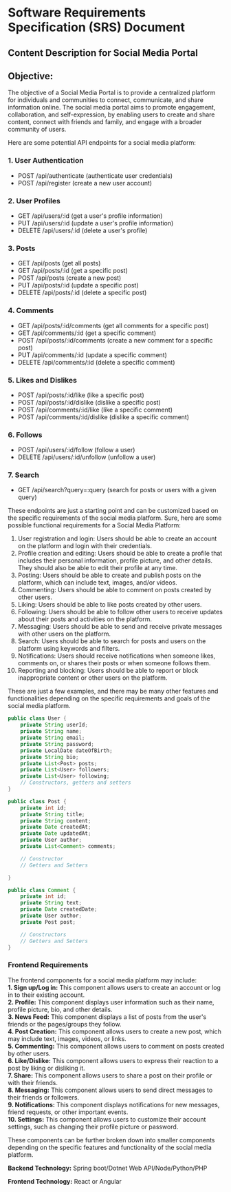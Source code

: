 # Software Requirements Specification (SRS) Document

## Content Description for Social Media Portal

## Objective:
The objective of a Social Media Portal is to provide a centralized platform for individuals and communities to connect, communicate, and share information online. The social media portal aims to promote engagement, collaboration, and self-expression, by enabling users to create and share content, connect with friends and family, and engage with a broader community of users.

Here are some potential API endpoints for a social media platform:

### 1. User Authentication
- POST /api/authenticate (authenticate user credentials)
- POST /api/register (create a new user account)

### 2. User Profiles
- GET /api/users/:id (get a user's profile information)
- PUT /api/users/:id (update a user's profile information)
- DELETE /api/users/:id (delete a user's profile)

### 3. Posts
- GET /api/posts (get all posts)
- GET /api/posts/:id (get a specific post)
- POST /api/posts (create a new post)
- PUT /api/posts/:id (update a specific post)
- DELETE /api/posts/:id (delete a specific post)
 
### 4. Comments
- GET /api/posts/:id/comments (get all comments for a specific post)
- GET /api/comments/:id (get a specific comment)
- POST /api/posts/:id/comments (create a new comment for a specific post)
- PUT /api/comments/:id (update a specific comment)
- DELETE /api/comments/:id (delete a specific comment)

### 5. Likes and Dislikes
- POST /api/posts/:id/like (like a specific post)
- POST /api/posts/:id/dislike (dislike a specific post)
- POST /api/comments/:id/like (like a specific comment)
- POST /api/comments/:id/dislike (dislike a specific comment)

### 6. Follows
- POST /api/users/:id/follow (follow a user)
- DELETE /api/users/:id/unfollow (unfollow a user)

### 7. Search
- GET /api/search?query=:query (search for posts or users with a given query)

These endpoints are just a starting point and can be customized based on the specific requirements of the social media platform. 
Sure, here are some possible functional requirements for a Social Media Platform:

1. User registration and login: Users should be able to create an account on the platform and login with their credentials.
2. Profile creation and editing: Users should be able to create a profile that includes their personal information, profile picture, and other details. They should also be able to edit their profile at any time.
3. Posting: Users should be able to create and publish posts on the platform, which can include text, images, and/or videos.
4. Commenting: Users should be able to comment on posts created by other users.
5. Liking: Users should be able to like posts created by other users.
6. Following: Users should be able to follow other users to receive updates about their posts and activities on the platform.
7. Messaging: Users should be able to send and receive private messages with other users on the platform.
8. Search: Users should be able to search for posts and users on the platform using keywords and filters.
9. Notifications: Users should receive notifications when someone likes, comments on, or shares their posts or when someone follows them.
10. Reporting and blocking: Users should be able to report or block inappropriate content or other users on the platform.

These are just a few examples, and there may be many other features and functionalities depending on the specific requirements and goals of the social media platform.

```java
public class User {
    private String userId;
    private String name;
    private String email;
    private String password;
    private LocalDate dateOfBirth;
    private String bio;
    private List<Post> posts;
    private List<User> followers;
    private List<User> following;
    // Constructors, getters and setters
}
```
```java
public class Post {
    private int id;
    private String title;
    private String content;
    private Date createdAt;
    private Date updatedAt;
    private User author;
    private List<Comment> comments;

    // Constructor
    // Getters and Setters

}
```

```java
public class Comment {
    private int id;
    private String text;
    private Date createdDate;
    private User author;
    private Post post;

    // Constructors
    // Getters and Setters
}
```

### Frontend Requirements

The frontend components for a social media platform may include:  
**1. Sign up/Log in:** This component allows users to create an account or log in to their existing account.  
**2. Profile:** This component displays user information such as their name, profile picture, bio, and other details.   
**3. News Feed:** This component displays a list of posts from the user's friends or the pages/groups they follow.    
**4. Post Creation:** This component allows users to create a new post, which may include text, images, videos, or links.   
**5. Commenting:** This component allows users to comment on posts created by other users.    
**6. Like/Dislike:** This component allows users to express their reaction to a post by liking or disliking it.     
**7. Share:** This component allows users to share a post on their profile or with their friends.     
**8. Messaging:** This component allows users to send direct messages to their friends or followers.  
**9. Notifications:** This component displays notifications for new messages, friend requests, or other important events.       
**10. Settings:** This component allows users to customize their account settings, such as changing their profile picture or password.  

These components can be further broken down into smaller components depending on the specific features and functionality of the social media platform.

 

**Backend Technology:** 
Spring boot/Dotnet Web API/Node/Python/PHP

**Frontend Technology:**
React or Angular
